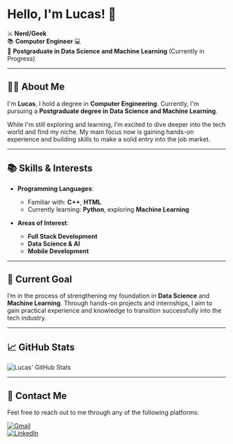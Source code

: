 # Hello, I'm Lucas! 👋

⚔️ **Nerd/Geek**  
📚 **Computer Engineer** 💻  
🌱 **Postgraduate in Data Science and Machine Learning**  (Currently in Progress)  

---

## 👨‍💻 About Me

I'm **Lucas**, I hold a degree in **Computer Engineering**. Currently, I'm pursuing a **Postgraduate degree in Data Science and Machine Learning**.

While I'm still exploring and learning, I’m excited to dive deeper into the tech world and find my niche. My main focus now is gaining hands-on experience and building skills to make a solid entry into the job market.

---

## 📚 Skills & Interests

- **Programming Languages**:  
  - Familiar with: **C++**, **HTML**  
  - Currently learning: **Python**, exploring **Machine Learning**

- **Areas of Interest**:  
  - **Full Stack Development**  
  - **Data Science & AI**  
  - **Mobile Development**

---

## 🎯 Current Goal

I’m in the process of strengthening my foundation in **Data Science** and **Machine Learning**. Through hands-on projects and internships, I aim to gain practical experience and knowledge to transition successfully into the tech industry.

---

## 📈 GitHub Stats

![Lucas' GitHub Stats](https://github-readme-stats.vercel.app/api?username=lucasrp9054&show_icons=true&theme=blue&include_all_commits=true&count_private=true)

---

## 📍 Contact Me

Feel free to reach out to me through any of the following platforms:

[![Gmail](https://img.shields.io/badge/-Gmail-%23333?style=for-the-badge&logo=gmail&logoColor=white)](mailto:lucasrp.armond@gmail.com)  
[![LinkedIn](https://img.shields.io/badge/-LinkedIn-%230077B5?style=for-the-badge&logo=linkedin&logoColor=white)](https://www.linkedin.com/in/lucas-ribeiro-de-paula-471440209/)
